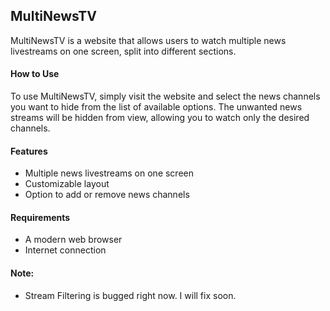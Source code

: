 ## MultiNewsTV

MultiNewsTV is a website that allows users to watch multiple news livestreams on one screen, split into different sections.

#### How to Use

To use MultiNewsTV, simply visit the website and select the news channels you want to hide from the list of available options. The unwanted news streams will be hidden from view, allowing you to watch only the desired channels.

#### Features

- Multiple news livestreams on one screen
- Customizable layout
- Option to add or remove news channels

#### Requirements

- A modern web browser
- Internet connection

#### Note:
- Stream Filtering is bugged right now. I will fix soon.
